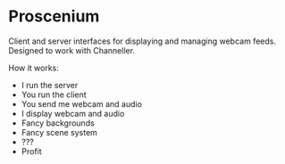 # Proscenium
Client and server interfaces for displaying and managing webcam feeds. Designed to work with Channeller.

How it works:
- I run the server
- You run the client
- You send me webcam and audio
- I display webcam and audio
- Fancy backgrounds
- Fancy scene system
- ???
- Profit
